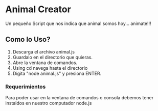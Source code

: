 # Animal Creator

Un pequeño Script que nos indica que animal somos hoy... animate!!!

## Como lo Uso?

1. Descarga el archivo animal.js
2. Guardalo en el directorio que quieras.
3. Abre la ventana de comandos.
4. Using cd navega hasta el directorio
5. Digita "node animal.js" y presiona ENTER.

### Requerimientos

Para poder usar en la ventana de comandos o consola debemos tener instaldos en nuestro computador node.js